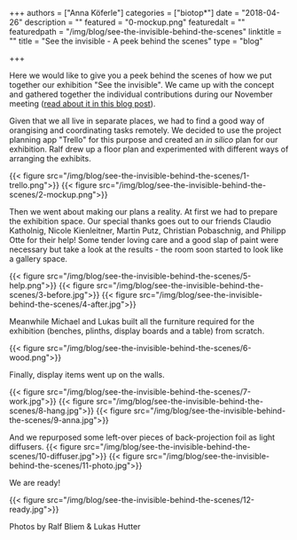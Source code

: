 +++
authors = ["Anna Köferle"]
categories = ["biotop*"]
date = "2018-04-26"
description = ""
featured = "0-mockup.png"
featuredalt = ""
featuredpath = "/img/blog/see-the-invisible-behind-the-scenes"
linktitle = ""
title = "See the invisible - A peek behind the scenes"
type = "blog"

+++

Here we would like to give you a peek behind the scenes of how we put together our exhibition "See the invisible". We came up with the concept and gathered together the individual contributions during our November meeting ([read about it in this blog post](http://biotop.co/en/blog/meeting-november-2017/)).

Given that we all live in separate places, we had to find a good way of orangising and coordinating tasks remotely. We decided to use the project planning app "Trello" for this purpose and created an *in silico* plan for our exhibition. Ralf drew up a floor plan and experimented with different ways of arranging the exhibits.

{{< figure src="/img/blog/see-the-invisible-behind-the-scenes/1-trello.png">}}
{{< figure src="/img/blog/see-the-invisible-behind-the-scenes/2-mockup.png">}}

Then we went about making our plans a reality. At first we had to prepare the exhibition space. Our special thanks goes out to our friends Claudio Katholnig, Nicole Kienleitner, Martin Putz, Christian Pobaschnig, and Philipp Otte for their help! Some tender loving care and a good slap of paint were necessary but take a look at the results - the room soon started to look like a gallery space.

{{< figure src="/img/blog/see-the-invisible-behind-the-scenes/5-help.png">}}
{{< figure src="/img/blog/see-the-invisible-behind-the-scenes/3-before.jpg">}}
{{< figure src="/img/blog/see-the-invisible-behind-the-scenes/4-after.jpg">}}

Meanwhile Michael and Lukas built all the furniture required for the exhibition (benches, plinths, display boards and a table) from scratch.

{{< figure src="/img/blog/see-the-invisible-behind-the-scenes/6-wood.png">}}

Finally, display items went up on the walls.

{{< figure src="/img/blog/see-the-invisible-behind-the-scenes/7-work.jpg">}}
{{< figure src="/img/blog/see-the-invisible-behind-the-scenes/8-hang.jpg">}}
{{< figure src="/img/blog/see-the-invisible-behind-the-scenes/9-anna.jpg">}}

And we repurposed some left-over pieces of back-projection foil as light diffusers.
{{< figure src="/img/blog/see-the-invisible-behind-the-scenes/10-diffuser.jpg">}}
{{< figure src="/img/blog/see-the-invisible-behind-the-scenes/11-photo.jpg">}}

We are ready!

{{< figure src="/img/blog/see-the-invisible-behind-the-scenes/12-ready.jpg">}}


Photos by Ralf Bliem & Lukas Hutter
